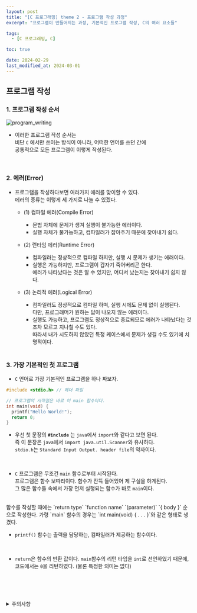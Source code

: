 ```yaml
---
layout: post
title: "[C 프로그래밍] theme 2 - 프로그램 작성 과정"
excerpt: "프로그램이 만들어지는 과정, 기본적인 프로그램 작성, C의 여러 요소들"

tags:
  - [C 프로그래밍, C]

toc: true

date: 2024-02-29
last_modified_at: 2024-03-01
---
```

## 프로그램 작성
### 1. 프로그램 작성 순서

![program_writing][def]

- 이러한 프로그램 작성 순서는  
비단 `C` 에서만 쓰이는 방식이 아니라, 어떠한 언어를 쓰던 간에  
공통적으로 모든 프로그램이 이렇게 작성된다.  

<br>

### 2. 에러(Error)
- 프로그램을 작성하다보면 여러가지 에러를 맞이할 수 있다.  
에러의 종류는 이렇게 세 가지로 나눌 수 있겠다.  

  - (1) 컴파일 에러(Compile Error)
    - 문법 자체에 문제가 생겨 실행이 불가능한 에러이다.  
    - 실행 자체가 불가능하고, 컴파일러가 잡아주기 때문에 찾아내기 쉽다.  

  - (2) 런타임 에러(Runtime Error)
    - 컴파일러는 정상적으로 컴파일 하지만, 실행 시 문제가 생기는 에러이다.  
    - 실행은 가능하지만, 프로그램이 갑자기 죽어버리곤 한다.  
    에러가 나타났다는 것은 알 수 있지만, 어디서 났는지는 찾아내기 쉽지 않다.  

  - (3) 논리적 에러(Logical Error)
    - 컴파일러도 정상적으로 컴파일 하며, 실행 시에도 문제 없이 실행된다.  
    다만, 프로그래머가 원하는 답이 나오지 않는 에러이다.  
    - 실행도 가능하고, 프로그램도 정상적으로 종료되므로 에러가 나타났다는 것 조차 모르고 지나칠 수도 있다.  
    따라서 내가 시도하지 않았던 특정 케이스에서 문제가 생길 수도 있기에 치명적이다.  

    <br>

### 3. 가장 기본적인 첫 프로그램
- `C` 언어로 가장 기본적인 프로그램을 하나 짜보자.

```c
#include <stdio.h> // 헤더 파일

// 프로그램의 시작점은 바로 이 main 함수이다.
int main(void) {
  printf("Hello World!");
  return 0;
}
```  

- 우선 첫 문장의 **`#include`** 는 `java`에서 `import`와 같다고 보면 된다.  
즉 이 문장은 `java`에서 `import java.util.Scanner`와 유사하다.  
`stdio.h`는 `Standard Input Output. header file`의 약자이다.  
<br>

- `C` 프로그램은 무조건 `main` 함수로부터 시작된다.  
프로그램은 함수 보따리이다. 함수가 잔뜩 들어있어 제 구실을 하게된다.  
그 많은 함수들 속에서 가장 먼저 실행되는 함수가 바로 `main`이다.  
<br>
함수를 작성할 때에는 `return type` `function name` `(parameter)` `{ body }` 순으로 작성한다.  
가령 `main` 함수의 경우는 `int main(void) { . . . }`와 같은 형태로 생겼다.  
<br>

- `printf()` 함수는 출력을 담당하는, 컴파일러가 제공하는 함수이다.  
<br>

- `return`은 함수의 반환 값이다. `main`함수의 리턴 타입을 `int`로 선언하였기 때문에, 코드에서는 `0`을 리턴하였다. (물론 특정한 의미는 없다)  


<br>
<br>
<br>
<br>
<details>
<summary>주의사항</summary>
<div markdown="1">

이 포스팅은 강원대학교 최미정 교수님의 C 프로그래밍 수업을 들으며 내용을 정리 한 것입니다.  
수업 내용에 대한 저작권은 교수님께 있으니,  
다른 곳으로의 무분별한 내용 복사를 자제해 주세요.

</div>
</details>

[def]: https://i.imgur.com/fCzGBXd.png